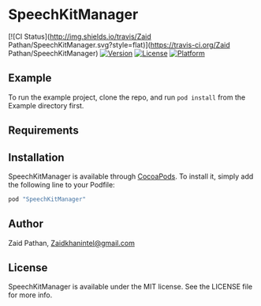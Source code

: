 # SpeechKitManager

[![CI Status](http://img.shields.io/travis/Zaid Pathan/SpeechKitManager.svg?style=flat)](https://travis-ci.org/Zaid Pathan/SpeechKitManager)
[![Version](https://img.shields.io/cocoapods/v/SpeechKitManager.svg?style=flat)](http://cocoapods.org/pods/SpeechKitManager)
[![License](https://img.shields.io/cocoapods/l/SpeechKitManager.svg?style=flat)](http://cocoapods.org/pods/SpeechKitManager)
[![Platform](https://img.shields.io/cocoapods/p/SpeechKitManager.svg?style=flat)](http://cocoapods.org/pods/SpeechKitManager)

## Example

To run the example project, clone the repo, and run `pod install` from the Example directory first.

## Requirements

## Installation

SpeechKitManager is available through [CocoaPods](http://cocoapods.org). To install
it, simply add the following line to your Podfile:

```ruby
pod "SpeechKitManager"
```

## Author

Zaid Pathan, Zaidkhanintel@gmail.com

## License

SpeechKitManager is available under the MIT license. See the LICENSE file for more info.
